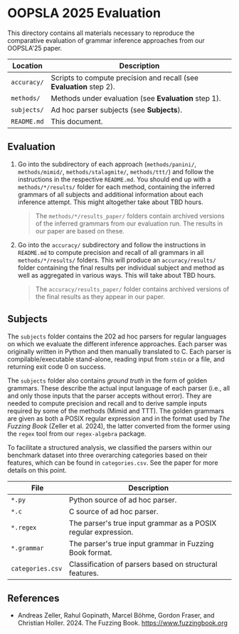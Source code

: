 # OOPSLA 2025 Evaluation

This directory contains all materials necessary to reproduce the comparative evaluation of grammar inference approaches from our OOPSLA'25 paper.

| Location         | Description
|------------------|-------------
| `accuracy/`      | Scripts to compute precision and recall (see __Evaluation__ step 2).
| `methods/`       | Methods under evaluation (see __Evaluation__ step 1).
| `subjects/`      | Ad hoc parser subjects (see __Subjects__).
| `README.md`      | This document.

## Evaluation

1) Go into the subdirectory of each approach (`methods/panini/`, `methods/mimid/`, `methods/stalagmite/`, `methods/ttt/`) and follow the instructions in the respective `README.md`. You should end up with a `methods/*/results/` folder for each method, containing the inferred grammars of all subjects and additional information about each inference attempt. This might altogether take about TBD hours.

    > The `methods/*/results_paper/` folders contain archived versions of the inferred grammars from our evaluation run. The results in our paper are based on these.

2) Go into the `accuracy/` subdirectory and follow the instructions in `README.md` to compute precision and recall of all grammars in all `methods/*/results/` folders. This will produce an `accuracy/results/` folder containing the final results per individual subject and method as well as aggregated in various ways. This will take about TBD hours.

    > The `accuracy/results_paper/` folder contains archived versions of the final results as they appear in our paper.

## Subjects

The `subjects` folder contains the 202 ad hoc parsers for regular languages on which we evaluate the different inference approaches. Each parser was originally written in Python and then manually translated to C. Each parser is compilable/executable stand-alone, reading input from `stdin` or a file, and returning exit code 0 on success.

The `subjects` folder also contains *ground truth* in the form of golden grammars. These describe the actual input language of each parser (i.e., all and only those inputs that the parser accepts without error). They are needed to compute precision and recall and to derive sample inputs required by some of the methods (Mimid and TTT). The golden grammars are given as both a POSIX regular expression and in the format used by *The Fuzzing Book* (Zeller et al. 2024), the latter converted from the former using the `regex` tool from our `regex-algebra` package.

To facilitate a structured analysis, we classified the parsers within our benchmark dataset into three overarching categories based on their features, which can be found in `categories.csv`. See the paper for more details on this point.

| File             | Description
|------------------|-------------
| `*.py`           | Python source of ad hoc parser.
| `*.c`            | C source of ad hoc parser.
| `*.regex`        | The parser's true input grammar as a POSIX regular expression.
| `*.grammar`      | The parser's true input grammar in Fuzzing Book format.
| `categories.csv` | Classification of parsers based on structural features.

## References

* Andreas Zeller, Rahul Gopinath, Marcel Böhme, Gordon Fraser, and Christian Holler. 2024. The Fuzzing Book. <https://www.fuzzingbook.org>
